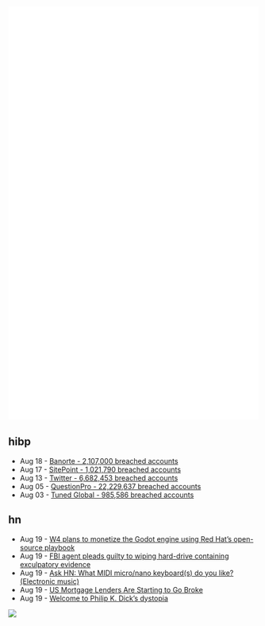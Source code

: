![Metrics](https://raw.githubusercontent.com/phixion/phixion/master/metrics.svg)

## hibp

<!--
for https://github.com/phixion/phixion/blob/main/.github/workflows/feeds.yml
-->
<!--START_SECTION:haveibeenpwnd-->
- Aug 18 - [Banorte - 2,107,000 breached accounts](https://haveibeenpwned.com/PwnedWebsites#Banorte)
- Aug 17 - [SitePoint - 1,021,790 breached accounts](https://haveibeenpwned.com/PwnedWebsites#SitePoint)
- Aug 13 - [Twitter - 6,682,453 breached accounts](https://haveibeenpwned.com/PwnedWebsites#Twitter)
- Aug 05 - [QuestionPro - 22,229,637 breached accounts](https://haveibeenpwned.com/PwnedWebsites#QuestionPro)
- Aug 03 - [Tuned Global - 985,586 breached accounts](https://haveibeenpwned.com/PwnedWebsites#TunedGlobal)
<!--END_SECTION:haveibeenpwnd-->

## hn

<!--
for https://github.com/phixion/phixion/blob/main/.github/workflows/feeds.yml
-->
<!--START_SECTION:hn-->
- Aug 19 - [W4 plans to monetize the Godot engine using Red Hat’s open-source playbook](https://techcrunch.com/2022/08/19/how-w4-plans-to-commercialize-the-godot-game-engine-by-following-red-hats-playbook/)
- Aug 19 - [FBI agent pleads guilty to wiping hard-drive containing exculpatory evidence](https://katv.com/news/local/a-former-agent-of-fbi-pleads-guilty-to-charges-connected-to-jon-woods-trial-ex-arkansas-lawmaker-now-in-prison-says-he-and-other-inmates-wants-to-build-trumps-wall-ecclesia-college-springdale-robert-cessario)
- Aug 19 - [Ask HN: What MIDI micro/nano keyboard(s) do you like? (Electronic music)](https://news.ycombinator.com/item?id=32521693)
- Aug 19 - [US Mortgage Lenders Are Starting to Go Broke](https://www.bloomberg.com/news/articles/2022-08-19/mortgage-lenders-are-starting-to-go-broke-as-loan-volumes-plunge)
- Aug 19 - [Welcome to Philip K. Dick’s dystopia](https://unherd.com/2022/08/welcome-to-philip-k-dicks-dystopia/)
<!--END_SECTION:hn-->

<!--
for https://yhype.me
-->
![](https://hit.yhype.me/github/profile?user_id=13013670)
